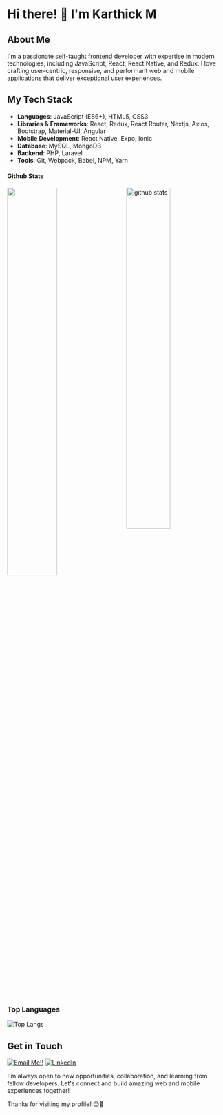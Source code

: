 # Hi there! 👋 I'm Karthick M

## About Me

I'm a passionate self-taught frontend developer with expertise in modern technologies, including JavaScript, React, React Native, and Redux. I love crafting user-centric, responsive, and performant web and mobile applications that deliver exceptional user experiences.

## My Tech Stack

- **Languages**: JavaScript (ES6+), HTML5, CSS3
- **Libraries & Frameworks**: React, Redux, React Router, Nextjs, Axios, Bootstrap, Material-UI, Angular
- **Mobile Development**: React Native, Expo, Ionic
- **Database**:  MySQL, MongoDB
- **Backend**:  PHP, Laravel
- **Tools**:  Git, Webpack, Babel, NPM, Yarn

#### Github Stats
<img src="https://github-readme-stats.vercel.app/api?username=karthick-cs&show_icons=true" alt="github stats" width="45%" align="right"/>

<img src="https://github-readme-streak-stats.herokuapp.com/?user=karthick-cs" width="48%" >


### Top Languages
 ![Top Langs](https://github-readme-stats.vercel.app/api/top-langs/?username=karthick-cs&layout=compact)

## Get in Touch
<a href="mailto:karthickcs1997@gmail.com">![Email Me!!](https://img.shields.io/badge/Gmail-D14836?style=for-the-badge&logo=gmail&logoColor=white)</a> <a href="https://www.linkedin.com/in/karthick-cs">![LinkedIn](https://img.shields.io/badge/LinkedIn-0077B5?style=for-the-badge&logo=linkedin&logoColor=white)</a>

I'm always open to new opportunities, collaboration, and learning from fellow developers. Let's connect and build amazing web and mobile experiences together!

Thanks for visiting my profile! 😊🚀
